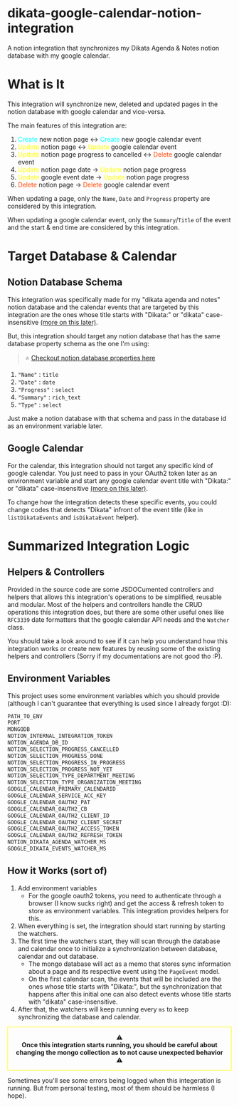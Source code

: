 # dikata-google-calendar-notion-integration

A notion integration that synchronizes my Dikata Agenda &amp; Notes notion
database with my google calendar.

# What is It

This integration will synchronize new, deleted and updated pages in the
notion database with google calendar and vice-versa.

The main features of this integration are:

1. <span style="color: aqua">Create</span> new notion page <-> <span style="color: aqua">Create</span> new google calendar event
2. <span style="color: yellow">Update</span> notion page <-> <span style="color: yellow">Update</span> google calendar event
3. <span style="color: yellow">Update</span> notion page progress to cancelled <-> <span style="color: orangered">Delete</span> google calendar event
4. <span style="color: yellow">Update</span> notion page date -> <span style="color: yellow">Update</span> notion page progress
5. <span style="color: yellow">Update</span> google event date -> <span style="color: yellow">Update</span> notion page progress
6. <span style="color: orangered">Delete</span> notion page -> <span style="color: orangered">Delete</span> google calendar event

When updating a page, only the `Name`, `Date` and `Progress` property are considered by
this integration.

When updating a google calendar event, only the `Summary`/`Title` of the event and
the start & end time are considered by this integration.

# Target Database & Calendar

## Notion Database Schema

This integration was specifically made for my "dikata agenda and notes" notion
database and the calendar events that are targeted by this integration are the ones
whose title starts with "Dikata:" or "dikata" case-insensitive [(more on this later)](#how-it-works-sort-of).

But, this integration should target any notion database that has the same database
property schema as the one I'm using:

> ⭐ [Checkout notion database properties here](https://developers.notion.com/reference/property-object)

1. `"Name"` : `title`
2. `"Date"` : `date`
3. `"Progress"` : `select`
4. `"Summary"` : `rich_text`
5. `"Type"` : `select`

Just make a notion database with that schema and pass in the database id as
an environment variable later.

## Google Calendar

For the calendar, this integration should not target any specific kind of google
calendar. You just need to pass in your OAuth2 token later as an environment variable and
start any google calendar event title with "Dikata:" or "dikata" case-insensitive
[(more on this later)](#how-it-works-sort-of).

To change how the integration detects these specific events, you could change
codes that detects "Dikata" infront of the event title (like in `listDikataEvents`
and `isDikataEvent` helper).

# Summarized Integration Logic

## Helpers & Controllers

Provided in the source code are some JSDOCumented controllers and helpers that allows this
integration's operations to be simplified, reusable and modular. Most of the
helpers and controllers handle the CRUD operations this integration does, but there
are some other useful ones like `RFC3339` date formatters that the google
calendar API needs and the `Watcher` class.

You should take a look around to see if it can help you understand how this
integration works or create new features by reusing some of the existing helpers
and controllers (Sorry if my documentations are not good tho :P).

## Environment Variables

This project uses some environment variables which you should provide (although
I can't guarantee that everything is used since I already forgot :D):

```py
PATH_TO_ENV
PORT
MONGODB
NOTION_INTERNAL_INTEGRATION_TOKEN
NOTION_AGENDA_DB_ID
NOTION_SELECTION_PROGRESS_CANCELLED
NOTION_SELECTION_PROGRESS_DONE
NOTION_SELECTION_PROGRESS_IN_PROGRESS
NOTION_SELECTION_PROGRESS_NOT_YET
NOTION_SELECTION_TYPE_DEPARTMENT_MEETING
NOTION_SELECTION_TYPE_ORGANIZATION_MEETING
GOOGLE_CALENDAR_PRIMARY_CALENDARID
GOOGLE_CALENDAR_SERVICE_ACC_KEY
GOOGLE_CALENDAR_OAUTH2_PAT
GOOGLE_CALENDAR_OAUTH2_CB
GOOGLE_CALENDAR_OAUTH2_CLIENT_ID
GOOGLE_CALENDAR_OAUTH2_CLIENT_SECRET
GOOGLE_CALENDAR_OAUTH2_ACCESS_TOKEN
GOOGLE_CALENDAR_OAUTH2_REFRESH_TOKEN
NOTION_DIKATA_AGENDA_WATCHER_MS
GOOGLE_DIKATA_EVENTS_WATCHER_MS
```

## How it Works (sort of)

1. Add environment variables
    - For the google oauth2 tokens, you need to authenticate through a browser (I know
      sucks right) and get the access & refresh token to store as environment variables.
      This integration provides helpers for this.
2. When everything is set, the integration should start running by starting the
   watchers.
3. The first time the watchers start, they will scan through the database and calendar
   once to initialize a synchronization between database, calendar and out database.
    - The mongo database will act as a memo that stores sync information about a page
      and its respective event using the `PageEvent` model.
    - On the first calendar scan, the events that will be included are the ones
      whose title starts with "Dikata:", but the synchronization that happens
      after this initial one can also detect events whose title starts with
      "dikata" case-insensitive.
4. After that, the watchers will keep running every `ms` to keep synchronizing the
   database and calendar.

<p style="border: yellow solid 1px; padding: 1em; text-align: center">
    ⚠️
    <br/>
    <strong>
        Once this integration starts running, you should be careful about changing the mongo
        collection as to not cause unexpected behavior
    </strong>
    <br/>
    ⚠️
</p>

Sometimes you'll see some errors being logged when this integeration is running. But
from personal testing, most of them should be harmless (I hope).
